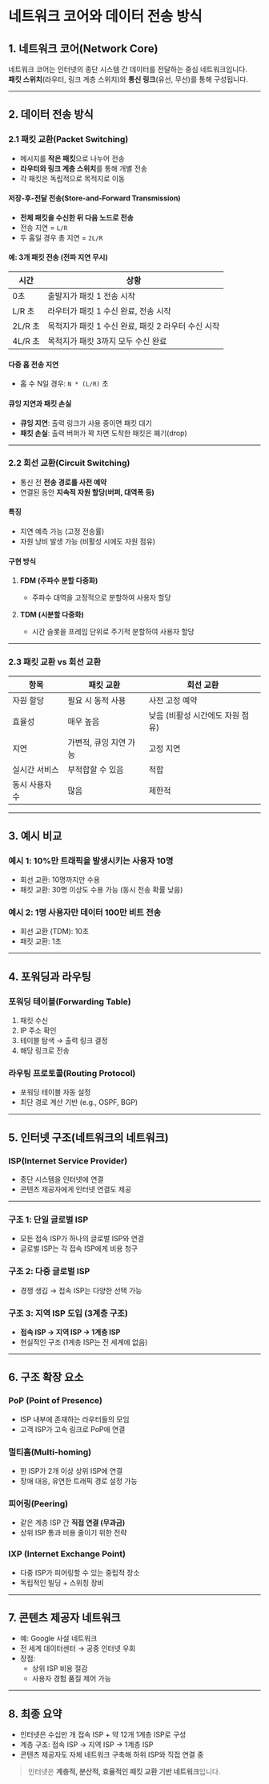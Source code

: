 # 네트워크 코어와 데이터 전송 방식

## 1. 네트워크 코어(Network Core)

네트워크 코어는 인터넷의 종단 시스템 간 데이터를 전달하는 중심 네트워크입니다.  
**패킷 스위치**(라우터, 링크 계층 스위치)와 **통신 링크**(유선, 무선)를 통해 구성됩니다.

---

## 2. 데이터 전송 방식

### 2.1 패킷 교환(Packet Switching)

- 메시지를 **작은 패킷**으로 나누어 전송
- **라우터와 링크 계층 스위치**를 통해 개별 전송
- 각 패킷은 독립적으로 목적지로 이동

#### 저장-후-전달 전송(Store-and-Forward Transmission)

- **전체 패킷을 수신한 뒤 다음 노드로 전송**
- 전송 지연 = `L/R`  
- 두 홉일 경우 총 지연 = `2L/R`

#### 예: 3개 패킷 전송 (전파 지연 무시)

| 시간       | 상황                                               |
|------------|----------------------------------------------------|
| 0초        | 출발지가 패킷 1 전송 시작                          |
| L/R 초     | 라우터가 패킷 1 수신 완료, 전송 시작               |
| 2L/R 초    | 목적지가 패킷 1 수신 완료, 패킷 2 라우터 수신 시작 |
| 4L/R 초    | 목적지가 패킷 3까지 모두 수신 완료                |

#### 다중 홉 전송 지연

- 홉 수 N일 경우: `N * (L/R)` 초

#### 큐잉 지연과 패킷 손실

- **큐잉 지연**: 출력 링크가 사용 중이면 패킷 대기
- **패킷 손실**: 출력 버퍼가 꽉 차면 도착한 패킷은 폐기(drop)

---

### 2.2 회선 교환(Circuit Switching)

- 통신 전 **전송 경로를 사전 예약**
- 연결된 동안 **지속적 자원 할당(버퍼, 대역폭 등)**

#### 특징

- 지연 예측 가능 (고정 전송률)
- 자원 낭비 발생 가능 (비활성 시에도 자원 점유)

#### 구현 방식

1. **FDM (주파수 분할 다중화)**  
   - 주파수 대역을 고정적으로 분할하여 사용자 할당

2. **TDM (시분할 다중화)**  
   - 시간 슬롯을 프레임 단위로 주기적 분할하여 사용자 할당

---

### 2.3 패킷 교환 vs 회선 교환

| 항목             | 패킷 교환                         | 회선 교환                            |
|------------------|-----------------------------------|---------------------------------------|
| 자원 할당        | 필요 시 동적 사용                  | 사전 고정 예약                        |
| 효율성           | 매우 높음                         | 낮음 (비활성 시간에도 자원 점유)     |
| 지연             | 가변적, 큐잉 지연 가능            | 고정 지연                             |
| 실시간 서비스    | 부적합할 수 있음                   | 적합                                  |
| 동시 사용자 수   | 많음                              | 제한적                                |

---

## 3. 예시 비교

### 예시 1: 10%만 트래픽을 발생시키는 사용자 10명

- 회선 교환: 10명까지만 수용
- 패킷 교환: 30명 이상도 수용 가능 (동시 전송 확률 낮음)

### 예시 2: 1명 사용자만 데이터 100만 비트 전송

- 회선 교환 (TDM): 10초
- 패킷 교환: 1초

---

## 4. 포워딩과 라우팅

### 포워딩 테이블(Forwarding Table)

1. 패킷 수신
2. IP 주소 확인
3. 테이블 탐색 → 출력 링크 결정
4. 해당 링크로 전송

### 라우팅 프로토콜(Routing Protocol)

- 포워딩 테이블 자동 설정
- 최단 경로 계산 기반 (e.g., OSPF, BGP)

---

## 5. 인터넷 구조(네트워크의 네트워크)

### ISP(Internet Service Provider)

- 종단 시스템을 인터넷에 연결
- 콘텐츠 제공자에게 인터넷 연결도 제공

---

### 구조 1: 단일 글로벌 ISP
- 모든 접속 ISP가 하나의 글로벌 ISP와 연결
- 글로벌 ISP는 각 접속 ISP에게 비용 청구

### 구조 2: 다중 글로벌 ISP
- 경쟁 생김 → 접속 ISP는 다양한 선택 가능

### 구조 3: 지역 ISP 도입 (3계층 구조)

- **접속 ISP → 지역 ISP → 1계층 ISP**
- 현실적인 구조 (1계층 ISP는 전 세계에 없음)

---

## 6. 구조 확장 요소

### PoP (Point of Presence)
- ISP 내부에 존재하는 라우터들의 모임
- 고객 ISP가 고속 링크로 PoP에 연결

### 멀티홈(Multi-homing)
- 한 ISP가 2개 이상 상위 ISP에 연결
- 장애 대응, 유연한 트래픽 경로 설정 가능

### 피어링(Peering)
- 같은 계층 ISP 간 **직접 연결 (무과금)**  
- 상위 ISP 통과 비용 줄이기 위한 전략

### IXP (Internet Exchange Point)
- 다중 ISP가 피어링할 수 있는 중립적 장소
- 독립적인 빌딩 + 스위칭 장비

---

## 7. 콘텐츠 제공자 네트워크

- 예: Google 사설 네트워크
- 전 세계 데이터센터 → 공중 인터넷 우회
- 장점:
  - 상위 ISP 비용 절감
  - 사용자 경험 품질 제어 가능

---

## 8. 최종 요약

- 인터넷은 수십만 개 접속 ISP + 약 12개 1계층 ISP로 구성
- 계층 구조: 접속 ISP → 지역 ISP → 1계층 ISP
- 콘텐츠 제공자도 자체 네트워크 구축해 하위 ISP와 직접 연결 중

> 인터넷은 **계층적, 분산적, 효율적인 패킷 교환 기반 네트워크**입니다.

